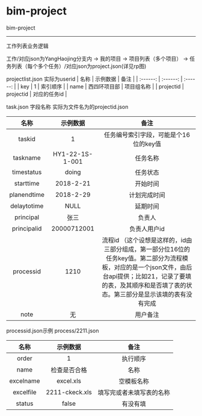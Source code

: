 # bim-project
bim-project

---


工作列表业务逻辑

工作/对应json为YangHaojing分支内 -> 我的项目 -> 项目列表（多个项目） -> 任务列表（每个多个任务）/对应json为project.json(详见rp图)

projectlist.json 实际为userid
| 名称 | 示例数据 | 备注 |
| :------: | :------: | :------: |
| key | 1 | 索引顺序 |
| name | 西四环项目部 | 项目组名称 |
| projectid | projectid | 对应的任务id |

task.json 字段名称 实际为文件名为的projectid.json

| 名称 | 示例数据 | 备注 |
| :------: | :------: | :------: |
| taskid | 1 |  任务编号索引字段，可能是个16位的key值 |
| taskname | HY1-22-1S-1-001 | 任务名称 |
| timestatus | doing | 任务状态 |
| starttime | 2018-2-21 | 开始时间 |
| planendtime | 2018-2-29 | 计划完成时间 |
| delaytotime | NULL | 延期时间 |
| principal | 张三 | 负责人 |
| principalid | 20000712001 | 负责人用户id |
| processid | 1210 | 流程id （这个设想是这样的，id由三部分组成，第一部分位16位的任务key值。第二部分为流程模板，对应的是一个json文件，由后台api提供；比如21，记录了要填的表，及其顺序和是否填了表的状态。第三部分是显示该填的表有没有完成 |
| note | 无 | 用户备注 |

processid.json示例 process/2211.json

| 名称 | 示例数据 | 备注 |
| :------: | :------: | :------: |
| order | 1 | 执行顺序 |
| name | 检查是否合格 | 名称 |
| excelname | excel.xls | 空模板名称 |
| excelfile | 2211-ckeck.xls | 填写完或者未填写表的名称 |
| status | false | 有没有填 |
